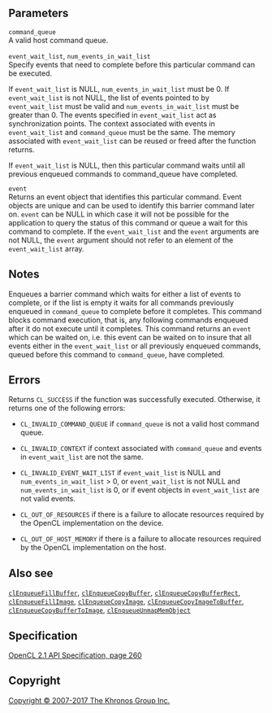Parameters
----------

`command_queue`  
A valid host command queue.

`event_wait_list`, `num_events_in_wait_list`  
Specify events that need to complete before this particular command can
be executed.

If `event_wait_list` is NULL, `num_events_in_wait_list` must be 0. If
`event_wait_list` is not NULL, the list of events pointed to by
`event_wait_list` must be valid and `num_events_in_wait_list` must be
greater than 0. The events specified in `event_wait_list` act as
synchronization points. The context associated with events in
`event_wait_list` and `command_queue` must be the same. The memory
associated with `event_wait_list` can be reused or freed after the
function returns.

If `event_wait_list` is NULL, then this particular command waits until
all previous enqueued commands to command\_queue have completed.

`event`  
Returns an event object that identifies this particular command. Event
objects are unique and can be used to identify this barrier command
later on. `event` can be NULL in which case it will not be possible for
the application to query the status of this command or queue a wait for
this command to complete. If the `event_wait_list` and the `event`
arguments are not NULL, the `event` argument should not refer to an
element of the `event_wait_list` array.

Notes
-----

Enqueues a barrier command which waits for either a list of events to
complete, or if the list is empty it waits for all commands previously
enqueued in `command_queue` to complete before it completes. This
command blocks command execution, that is, any following commands
enqueued after it do not execute until it completes. This command
returns an `event` which can be waited on, i.e. this event can be waited
on to insure that all events either in the `event_wait_list` or all
previously enqueued commands, queued before this command to
`command_queue`, have completed.

Errors
------

Returns `CL_SUCCESS` if the function was successfully executed.
Otherwise, it returns one of the following errors:

-   `CL_INVALID_COMMAND_QUEUE` if `command_queue` is not a valid host
    command queue.

-   `CL_INVALID_CONTEXT` if context associated with `command_queue` and
    events in `event_wait_list` are not the same.

-   `CL_INVALID_EVENT_WAIT_LIST` if `event_wait_list` is NULL and
    `num_events_in_wait_list` &gt; 0, or `event_wait_list` is not NULL
    and `num_events_in_wait_list` is 0, or if event objects in
    `event_wait_list` are not valid events.

-   `CL_OUT_OF_RESOURCES` if there is a failure to allocate resources
    required by the OpenCL implementation on the device.

-   `CL_OUT_OF_HOST_MEMORY` if there is a failure to allocate resources
    required by the OpenCL implementation on the host.

Also see
--------

[`clEnqueueFillBuffer`](clEnqueueFillBuffer.html),
[`clEnqueueCopyBuffer`](clEnqueueCopyBuffer.html),
[`clEnqueueCopyBufferRect`](clEnqueueCopyBufferRect.html),
[`clEnqueueFillImage`](clEnqueueFillImage.html),
[`clEnqueueCopyImage`](clEnqueueCopyImage.html),
[`clEnqueueCopyImageToBuffer`](clEnqueueCopyImageToBuffer.html),
[`clEnqueueCopyBufferToImage`](clEnqueueCopyBufferToImage.html),
[`clEnqueueUnmapMemObject`](clEnqueueUnmapMemObject.html)

Specification
-------------

[OpenCL 2.1 API Specification, page
260](https://www.khronos.org/registry/cl/specs/opencl-2.1.pdf#page=260)

Copyright
---------

[Copyright © 2007-2017 The Khronos Group Inc.](copyright.html)
